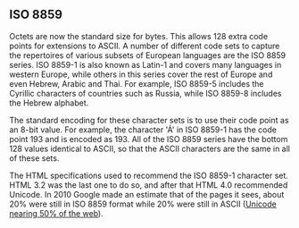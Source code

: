 ## ISO 8859

 Octets are now the standard size for bytes. This allows 128 extra code points for extensions to ASCII. A number of different code sets to capture the repertoires of various subsets of European languages are the ISO 8859 series. ISO 8859-1 is also known as Latin-1 and covers many languages in western Europe, while others in this series cover the rest of Europe and even Hebrew, Arabic and Thai. For example, ISO 8859-5 includes the Cyrillic characters of countries such as Russia, while ISO 8859-8 includes the Hebrew alphabet.

The standard encoding for these character sets is to use their code point as an 8-bit value. For example, the character 'Á' in ISO 8859-1 has the code point 193 and is encoded as 193. All of the ISO 8859 series have the bottom 128 values identical to ASCII, so that the ASCII characters are the same in all of these sets.

The HTML specifications used to recommend the ISO 8859-1 character set. HTML 3.2 was the last one to do so, and after that HTML 4.0 recommended Unicode. In 2010 Google made an estimate that of the pages it sees, about 20% were still in ISO 8859 format while 20% were still in ASCII ([Unicode nearing 50% of the web](http://googleblog.blogspot.com/2010/01/unicode-nearing-50-of-web.html)). 
